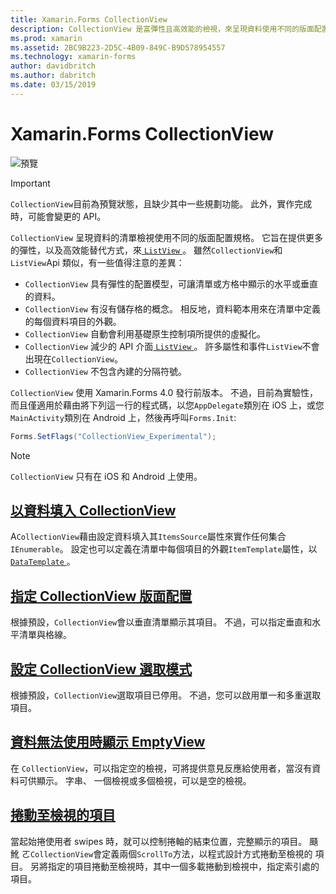 ```yaml
---
title: Xamarin.Forms CollectionView
description: CollectionView 是富彈性且高效能的檢視，來呈現資料使用不同的版面配置規格的清單。
ms.prod: xamarin
ms.assetid: 2BC9B223-2D5C-4B09-849C-B9D578954557
ms.technology: xamarin-forms
author: davidbritch
ms.author: dabritch
ms.date: 03/15/2019
---
```


# <a name="xamarinforms-collectionview"></a>Xamarin.Forms CollectionView

![預覽](~/media/shared/preview.png)

> [!IMPORTANT]
> `CollectionView`目前為預覽狀態，且缺少其中一些規劃功能。 此外，實作完成時，可能會變更的 API。

`CollectionView` 呈現資料的清單檢視使用不同的版面配置規格。 它旨在提供更多的彈性，以及高效能替代方式，來[ `ListView` ](xref:Xamarin.Forms.ListView)。 雖然`CollectionView`和`ListView`Api 類似，有一些值得注意的差異：

- `CollectionView` 具有彈性的配置模型，可讓清單或方格中顯示的水平或垂直的資料。
- `CollectionView` 有沒有儲存格的概念。 相反地，資料範本用來在清單中定義的每個資料項目的外觀。
- `CollectionView` 自動會利用基礎原生控制項所提供的虛擬化。
- `CollectionView` 減少的 API 介面[ `ListView` ](xref:Xamarin.Forms.ListView)。 許多屬性和事件`ListView`不會出現在`CollectionView`。
- `CollectionView` 不包含內建的分隔符號。

`CollectionView` 使用 Xamarin.Forms 4.0 發行前版本。 不過，目前為實驗性，而且僅適用於藉由將下列這一行的程式碼，以您`AppDelegate`類別在 iOS 上，或您`MainActivity`類別在 Android 上，然後再呼叫`Forms.Init`:

```csharp
Forms.SetFlags("CollectionView_Experimental");
```

> [!NOTE]
> `CollectionView` 只有在 iOS 和 Android 上使用。

## <a name="populate-collectionview-with-datapopulate-datamd"></a>[以資料填入 CollectionView](populate-data.md)

A`CollectionView`藉由設定資料填入其`ItemsSource`屬性來實作任何集合`IEnumerable`。 設定也可以定義在清單中每個項目的外觀`ItemTemplate`屬性，以[ `DataTemplate` ](xref:Xamarin.Forms.DataTemplate)。

## <a name="specify-collectionview-layoutlayoutmd"></a>[指定 CollectionView 版面配置](layout.md)

根據預設，`CollectionView`會以垂直清單顯示其項目。 不過，可以指定垂直和水平清單與格線。

## <a name="set-collectionview-selection-modeselectionmd"></a>[設定 CollectionView 選取模式](selection.md)

根據預設，`CollectionView`選取項目已停用。 不過，您可以啟用單一和多重選取項目。

## <a name="display-an-emptyview-when-data-is-unavailableemptyviewmd"></a>[資料無法使用時顯示 EmptyView](emptyview.md)

在  `CollectionView`，可以指定空的檢視，可將提供意見反應給使用者，當沒有資料可供顯示。 字串、 一個檢視或多個檢視，可以是空的檢視。

## <a name="scroll-an-item-into-viewscrollingmd"></a>[捲動至檢視的項目](scrolling.md)

當起始捲使用者 swipes 時，就可以控制捲軸的結束位置，完整顯示的項目。 颾魤 ㄛ`CollectionView`會定義兩個`ScrollTo`方法，以程式設計方式捲動至檢視的 項目。 另將指定的項目捲動至檢視時，其中一個多載捲動到檢視中，指定索引處的項目。
